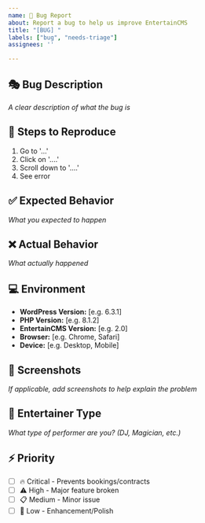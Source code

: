 ```yaml
---
name: 🐛 Bug Report
about: Report a bug to help us improve EntertainCMS
title: "[BUG] "
labels: ["bug", "needs-triage"]
assignees: ''

---
```


## 🎭 Bug Description
*A clear description of what the bug is*

## 🔄 Steps to Reproduce
1. Go to '...'
2. Click on '....'
3. Scroll down to '....'
4. See error

## ✅ Expected Behavior
*What you expected to happen*

## ❌ Actual Behavior  
*What actually happened*

## 💻 Environment
- **WordPress Version:** [e.g. 6.3.1]
- **PHP Version:** [e.g. 8.1.2]
- **EntertainCMS Version:** [e.g. 2.0]
- **Browser:** [e.g. Chrome, Safari]
- **Device:** [e.g. Desktop, Mobile]

## 📸 Screenshots
*If applicable, add screenshots to help explain the problem*

## 🎪 Entertainer Type
*What type of performer are you? (DJ, Magician, etc.)*

## ⚡ Priority
- [ ] 🔥 Critical - Prevents bookings/contracts
- [ ] ⚠️ High - Major feature broken  
- [ ] 📋 Medium - Minor issue
- [ ] 🔧 Low - Enhancement/Polish
